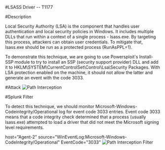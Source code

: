 
#LSASS Driver -- T1177

#Description

Local Security Authority (LSA) is the component that handles user authentication and local security policies in Windows. It includes multiple DLLs that run within a context of a single process - lsass.exe. By targeting this process, attackers can obtain user credentials. To mitigate that, lsass.exe should be run as a protected process (RunAsPPL=1).

To demonstrate this technique, we are going to use Powersploit's Install-SSP module to try to install an SSP (security support provider) DLL and add it to HKLM\SYSTEM\CurrentControlSet\Control\Lsa\Security Packages. With LSA protection enabled on the machine, it should not allow the latter and generate an event with the code 3033.

#Attack
![Path Interception](https://user-images.githubusercontent.com/36422282/55603147-40978380-5737-11e9-9bb7-5ad36999b3e6.PNG)

#Splunk Filter

To detect this technique, we should monitor Microsoft-Windows-Codeintegrity/Operational log for event code 3033 entries. Event code 3033 means that a code integrity check determined that a process (usually lsass.exe) attempted to load a driver that did not meet the Microsoft signing level requirements.

host="Agent-2" source="WinEventLog:Microsoft-Windows-CodeIntegrity/Operational" EventCode="3033"
![Path Interception Filter](https://user-images.githubusercontent.com/36422282/55603110-0928d700-5737-11e9-8f53-f5614429142a.png)

